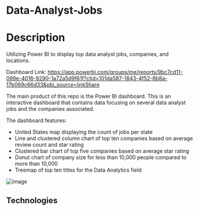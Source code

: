 # Data-Analyst-Jobs
# Description
Utilizing Power BI to display top data analyst jobs, companies, and locations. 

Dashboard Link: https://app.powerbi.com/groups/me/reports/9bc7cd11-099e-4016-9290-1a72a5d9f61f?ctid=101da587-1843-4f52-8b8a-17b069c66d33&pbi_source=linkShare

The main product of this repo is the Power BI dashboard. This is an interactive dashboard that contains data focusing on several data analyst jobs and the companies associated. 

The dashboard features:
-	United States map displaying the count of jobs per state
-	Line and clustered column chart of top ten companies based on average review count and star rating
-	Clustered bar chart of top five companies based on average star rating
- Donut chart of company size for less than 10,000 people compared to more than 10,000
- Treemap of top ten titles for the Data Analytics field

![image](https://user-images.githubusercontent.com/77589773/125517035-692b7960-6cc2-4f8d-a72d-f65149272ede.png)

## Technologies



